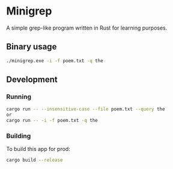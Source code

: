 # Minigrep

A simple grep-like program written in Rust for learning purposes.

## Binary usage

```bash
./minigrep.exe -i -f poem.txt -q the
```

## Development

### Running

```bash
cargo run -- --insensitive-case --file poem.txt --query the
or
cargo run -- -i -f poem.txt -q the
```

### Building

To build this app for prod:

```bash
cargo build --release
```
